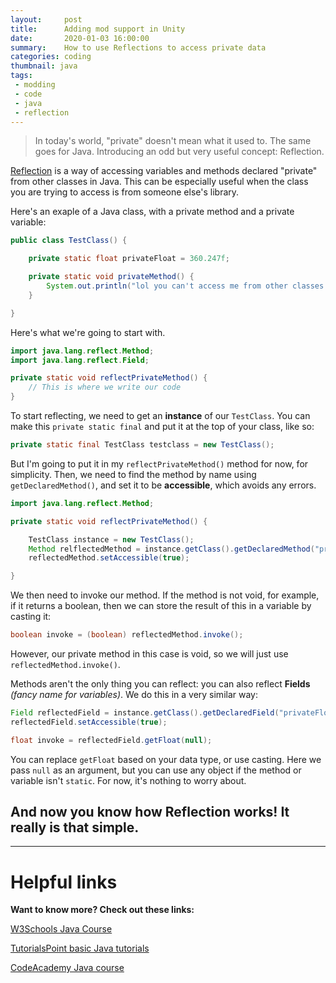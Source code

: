 ```yaml
---
layout:     post
title:      Adding mod support in Unity
date:       2020-01-03 16:00:00
summary:    How to use Reflections to access private data
categories: coding
thumbnail: java
tags:
 - modding
 - code
 - java
 - reflection
---
```


> In today's world, "private" doesn't mean what it used to. The same goes for Java. Introducing an odd but very useful concept: Reflection.

[Reflection](https://www.oracle.com/technical-resources/articles/java/javareflection.html) is a way of accessing variables and methods declared "private" from other classes in Java. This can be especially useful when the class you are trying to access is from someone else's library.

Here's an exaple of a Java class, with a private method and a private variable:
```java
public class TestClass() {

    private static float privateFloat = 360.247f;

    private static void privateMethod() {
        System.out.println("lol you can't access me from other classes!!");
    }

}
```

Here's what we're going to start with.
```java
import java.lang.reflect.Method;
import java.lang.reflect.Field;

private static void reflectPrivateMethod() {
    // This is where we write our code
}
```

To start reflecting, we need to get an **instance** of our `TestClass`. You can make this `private static final` and put it at the top of your class, like so:
```java
private static final TestClass testclass = new TestClass();
```

But I'm going to put it in my `reflectPrivateMethod()` method for now, for simplicity. Then, we need to find the method by name using `getDeclaredMethod()`, and set it to be **accessible**, which avoids any errors.
```java
import java.lang.reflect.Method;

private static void reflectPrivateMethod() {

    TestClass instance = new TestClass();
    Method relflectedMethod = instance.getClass().getDeclaredMethod("privateMethod");
    reflectedMethod.setAccessible(true);

}
```
We then need to invoke our method. If the method is not void, for example, if it returns a boolean, then we can store the result of this in a variable by casting it:
```java
boolean invoke = (boolean) reflectedMethod.invoke();
```

However, our private method in this case is void, so we will just use `reflectedMethod.invoke()`.

Methods aren't the only thing you can reflect: you can also reflect **Fields** *(fancy name for variables)*. We do this in a very similar way:
```java
Field reflectedField = instance.getClass().getDeclaredField("privateFloat");
reflectedField.setAccessible(true);

float invoke = reflectedField.getFloat(null);
```

You can replace `getFloat` based on your data type, or use casting. Here we pass `null` as an argument, but you can use any object if the method or variable isn't `static`. For now, it's nothing to worry about.

## And now you know how Reflection works! It really is that simple.
---

# Helpful links
**Want to know more? Check out these links:**

[W3Schools Java Course](https://www.w3schools.com/java/default.asp)

[TutorialsPoint basic Java tutorials](https://www.tutorialspoint.com/java/)

[CodeAcademy Java course](https://www.codecademy.com/learn/learn-java)